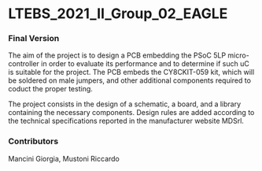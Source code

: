 # LTEBS_2021_II_Group_02_EAGLE

### Final Version 
The aim of the project is to design a PCB embedding the PSoC 5LP micro-controller in order to evaluate its performance and to determine if such uC is suitable for the project. The PCB embeds the CY8CKIT-059 kit, which will be soldered on male jumpers, and other additional components required to coduct the proper testing. 

The project consists in the design of a schematic, a board, and a library containing the necessary components. Design rules are added according to the technical specifications reported in the manufacturer website MDSrl.


### Contributors 

Mancini Giorgia,
Mustoni Riccardo

